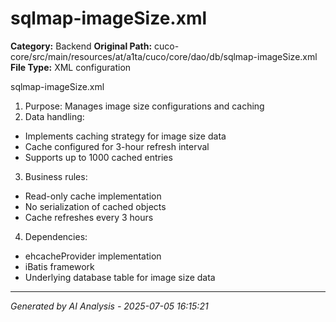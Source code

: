 # sqlmap-imageSize.xml

**Category:** Backend
**Original Path:** cuco-core/src/main/resources/at/a1ta/cuco/core/dao/db/sqlmap-imageSize.xml
**File Type:** XML configuration

sqlmap-imageSize.xml
1. Purpose: Manages image size configurations and caching
2. Data handling:
- Implements caching strategy for image size data
- Cache configured for 3-hour refresh interval
- Supports up to 1000 cached entries
3. Business rules:
- Read-only cache implementation
- No serialization of cached objects
- Cache refreshes every 3 hours
4. Dependencies:
- ehcacheProvider implementation
- iBatis framework
- Underlying database table for image size data

---
*Generated by AI Analysis - 2025-07-05 16:15:21*
